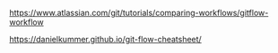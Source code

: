 https://www.atlassian.com/git/tutorials/comparing-workflows/gitflow-workflow

https://danielkummer.github.io/git-flow-cheatsheet/